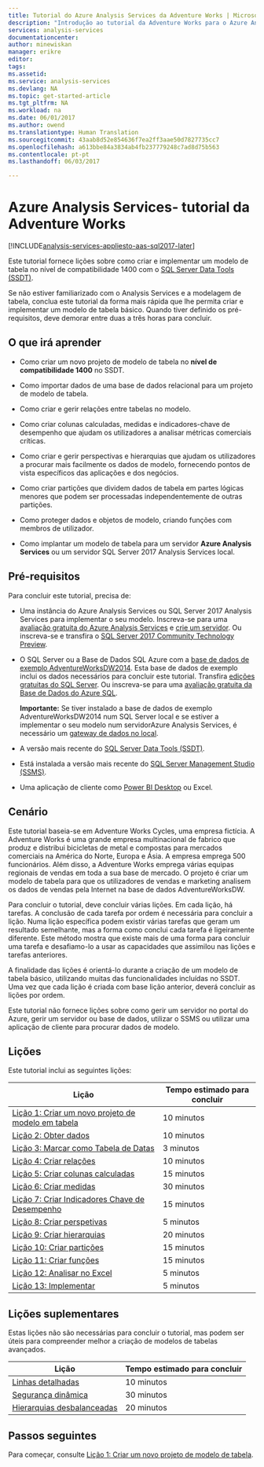 ```yaml
---
title: Tutorial do Azure Analysis Services da Adventure Works | Microsoft Docs
description: "Introdução ao tutorial da Adventure Works para o Azure Analysis Services"
services: analysis-services
documentationcenter: 
author: minewiskan
manager: erikre
editor: 
tags: 
ms.assetid: 
ms.service: analysis-services
ms.devlang: NA
ms.topic: get-started-article
ms.tgt_pltfrm: NA
ms.workload: na
ms.date: 06/01/2017
ms.author: owend
ms.translationtype: Human Translation
ms.sourcegitcommit: 43aab8d52e854636f7ea2ff3aae50d7827735cc7
ms.openlocfilehash: a613bbe84a3834ab4fb237779248c7ad8d75b563
ms.contentlocale: pt-pt
ms.lasthandoff: 06/03/2017

---
```

<a id="azure-analysis-services---adventure-works-tutorial" class="xliff"></a>

# Azure Analysis Services- tutorial da Adventure Works

[!INCLUDE[analysis-services-appliesto-aas-sql2017-later](../../../includes/analysis-services-appliesto-aas-sql2017-later.md)]

Este tutorial fornece lições sobre como criar e implementar um modelo de tabela no nível de compatibilidade 1400 com o [SQL Server Data Tools (SSDT)](https://docs.microsoft.com/sql/ssdt/download-sql-server-data-tools-ssdt).  

Se não estiver familiarizado com o Analysis Services e a modelagem de tabela, conclua este tutorial da forma mais rápida que lhe permita criar e implementar um modelo de tabela básico. Quando tiver definido os pré-requisitos, deve demorar entre duas a três horas para concluir.  
  
<a id="what-you-learn" class="xliff"></a>

## O que irá aprender   
  
-   Como criar um novo projeto de modelo de tabela no **nível de compatibilidade 1400** no SSDT.
  
-   Como importar dados de uma base de dados relacional para um projeto de modelo de tabela.  
  
-   Como criar e gerir relações entre tabelas no modelo.  
  
-   Como criar colunas calculadas, medidas e indicadores-chave de desempenho que ajudam os utilizadores a analisar métricas comerciais críticas.  
  
-   Como criar e gerir perspectivas e hierarquias que ajudam os utilizadores a procurar mais facilmente os dados de modelo, fornecendo pontos de vista específicos das aplicações e dos negócios.  
  
-   Como criar partições que dividem dados de tabela em partes lógicas menores que podem ser processadas independentemente de outras partições.  
  
-   Como proteger dados e objetos de modelo, criando funções com membros de utilizador.  
  
-   Como implantar um modelo de tabela para um servidor **Azure Analysis Services** ou um servidor SQL Server 2017 Analysis Services local.  
  
<a id="prerequisites" class="xliff"></a>

## Pré-requisitos  
Para concluir este tutorial, precisa de:  
  
-   Uma instância do Azure Analysis Services ou SQL Server 2017 Analysis Services para implementar o seu modelo. Inscreva-se para uma [avaliação gratuita do Azure Analysis Services](https://azure.microsoft.com/services/analysis-services/) e [crie um servidor](../analysis-services-create-server.md). Ou inscreva-se e transfira o [SQL Server 2017 Community Technology Preview](https://www.microsoft.com/evalcenter/evaluate-sql-server-vnext-ctp). 

-   O SQL Server ou a Base de Dados SQL Azure com a [base de dados de exemplo AdventureWorksDW2014](http://go.microsoft.com/fwlink/?LinkID=335807). Esta base de dados de exemplo inclui os dados necessários para concluir este tutorial. Transfira [edições gratuitas do SQL Server](https://www.microsoft.com/sql-server/sql-server-downloads). Ou inscreva-se para uma [avaliação gratuita da Base de Dados do Azure SQL](https://azure.microsoft.com/services/sql-database/). 

    **Importante:** Se tiver instalado a base de dados de exemplo AdventureWorksDW2014 num SQL Server local e se estiver a implementar o seu modelo num servidorAzure Analysis Services, é necessário um [gateway de dados no local](../analysis-services-gateway.md).

-   A versão mais recente do [SQL Server Data Tools (SSDT)](https://msdn.microsoft.com/library/mt204009.aspx).

-   Está instalada a versão mais recente do [SQL Server Management Studio (SSMS)](https://docs.microsoft.com/sql/ssms/download-sql-server-management-studio-ssms).    

-   Uma aplicação de cliente como [Power BI Desktop](https://powerbi.microsoft.com/desktop/) ou Excel. 

<a id="scenario" class="xliff"></a>

## Cenário  
Este tutorial baseia-se em Adventure Works Cycles, uma empresa fictícia. A Adventure Works é uma grande empresa multinacional de fabrico que produz e distribui bicicletas de metal e compostas para mercados comerciais na América do Norte, Europa e Ásia. A empresa emprega 500 funcionários. Além disso, a Adventure Works emprega várias equipas regionais de vendas em toda a sua base de mercado. O projeto é criar um modelo de tabela para que os utilizadores de vendas e marketing analisem os dados de vendas pela Internet na base de dados AdventureWorksDW.  
  
Para concluir o tutorial, deve concluir várias lições. Em cada lição, há tarefas. A conclusão de cada tarefa por ordem é necessária para concluir a lição. Numa lição específica podem existir várias tarefas que geram um resultado semelhante, mas a forma como conclui cada tarefa é ligeiramente diferente. Este método mostra que existe mais de uma forma para concluir uma tarefa e desafiamo-lo a usar as capacidades que assimilou nas lições e tarefas anteriores.  
  
A finalidade das lições é orientá-lo durante a criação de um modelo de tabela básico, utilizando muitas das funcionalidades incluídas no SSDT. Uma vez que cada lição é criada com base lição anterior, deverá concluir as lições por ordem.
  
Este tutorial não fornece lições sobre como gerir um servidor no portal do Azure, gerir um servidor ou base de dados, utilizar o SSMS ou utilizar uma aplicação de cliente para procurar dados de modelo. 


<a id="lessons" class="xliff"></a>

## Lições  
Este tutorial inclui as seguintes lições:  
  
|Lição|Tempo estimado para concluir|  
|----------|------------------------------|  
|[Lição 1: Criar um novo projeto de modelo em tabela](../tutorials/aas-lesson-1-create-a-new-tabular-model-project.md)|10 minutos|  
|[Lição 2: Obter dados](../tutorials/aas-lesson-2-get-data.md)|10 minutos|  
|[Lição 3: Marcar como Tabela de Datas](../tutorials/aas-lesson-3-mark-as-date-table.md)|3 minutos|  
|[Lição 4: Criar relações](../tutorials/aas-lesson-4-create-relationships.md)|10 minutos|  
|[Lição 5: Criar colunas calculadas](../tutorials/aas-lesson-5-create-calculated-columns.md)|15 minutos|
|[Lição 6: Criar medidas](../tutorials/aas-lesson-6-create-measures.md)|30 minutos|  
|[Lição 7: Criar Indicadores Chave de Desempenho](../tutorials/aas-lesson-7-create-key-performance-indicators.md)|15 minutos|  
|[Lição 8: Criar perspetivas](../tutorials/aas-lesson-8-create-perspectives.md)|5 minutos|  
|[Lição 9: Criar hierarquias](../tutorials/aas-lesson-9-create-hierarchies.md)|20 minutos|  
|[Lição 10: Criar partições](../tutorials/aas-lesson-10-create-partitions.md)|15 minutos|  
|[Lição 11: Criar funções](../tutorials/aas-lesson-11-create-roles.md)|15 minutos|  
|[Lição 12: Analisar no Excel](../tutorials/aas-lesson-12-analyze-in-excel.md)|5 minutos| 
|[Lição 13: Implementar](../tutorials/aas-lesson-13-deploy.md)|5 minutos|  
  
<a id="supplemental-lessons" class="xliff"></a>

## Lições suplementares  
Estas lições não são necessárias para concluir o tutorial, mas podem ser úteis para compreender melhor a criação de modelos de tabelas avançados.  
  
|Lição|Tempo estimado para concluir|  
|----------|------------------------------|  
|[Linhas detalhadas](../tutorials/aas-supplemental-lesson-detail-rows.md)|10 minutos|
|[Segurança dinâmica](../tutorials/aas-supplemental-lesson-dynamic-security.md)|30 minutos|
|[Hierarquias desbalanceadas](../tutorials/aas-supplemental-lesson-ragged-hierarchies.md)|20 minutos| 

  
<a id="next-steps" class="xliff"></a>

## Passos seguintes  
Para começar, consulte [Lição 1: Criar um novo projeto de modelo de tabela](../tutorials/aas-lesson-1-create-a-new-tabular-model-project.md).  
  
  
  


